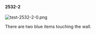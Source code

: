#### 2532-2
![test-2532-2-0.png](https://github.com/lil-lab/nlvr/raw/master/nlvr/test/images/5/test-2532-2-0.png "test-2532-2-0.png")

There are two blue items touching the wall.